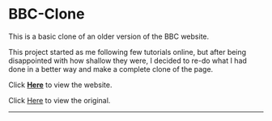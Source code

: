 # BBC-Clone
This is a basic clone of an older version of the BBC website.

This project started as me following few tutorials online, but after being disappointed with how shallow they were, I decided to re-do what I had done in a better way and make a complete clone of the page.

Click <a href="https://f54vnfg.github.io/BBC-Clone/"> <strong>Here</strong></a> to view the website.

Click <a href="https://web.archive.org/web/20140420051805/http://www.bbc.co.uk/news/uk/"> Here</a> to view the original.

-------
